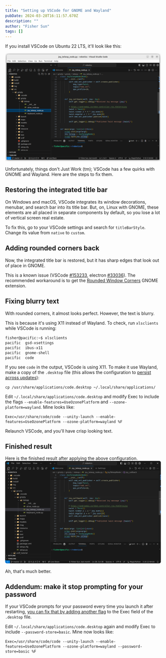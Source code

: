 ```yaml
---
title: "Setting up VSCode for GNOME and Wayland"
pubDate: 2024-03-28T16:11:57.670Z
description: ""
author: "Fisher Sun"
tags: []
---
```


If you install VSCode on Ubuntu 22 LTS, it'll look like this:

![Image of VSCode before applying configuration](before.png)

Unfortunately, things don't Just Work (tm); VSCode has a few quirks with GNOME and Wayland.
Here are the steps to fix them.

## Restoring the integrated title bar
On Windows and macOS, VSCode integrates its window decorations, menubar, and search bar into its title bar.
But, on, Linux with GNOME, these elements are all placed in separate components by default, so you lose a lot of vertical screen real estate.

To fix this, go to your VSCode settings and search for `titleBarStyle`. Change its value from `native` to `custom`.

## Adding rounded corners back
Now, the integrated title bar is restored, but it has sharp edges that look out of place in GNOME.

This is a known issue (VSCode [#153233](https://github.com/microsoft/vscode/issues/153233), electron [#33036](https://github.com/electron/electron/issues/33036)).
The recommended workaround is to get the [Rounded Window Corners](https://extensions.gnome.org/extension/5237/rounded-window-corners/) GNOME extension.

## Fixing blurry text
With rounded corners, it almost looks perfect.
However, the text is blurry.

This is because it's using X11 instead of Wayland.
To check, run `xlsclients` while VSCode is running:
```console
fisher@pacific:~$ xlsclients
pacific  gsd-xsettings
pacific  ibus-x11
pacific  gnome-shell
pacific  code
```
If you see `code` in the output, VSCode is using X11.
To make it use Wayland, make a copy of the `.desktop` file (this allows the configuration to [persist across updates](https://askubuntu.com/questions/861303/stop-apt-upgrade-from-replacing-desktop-file)):
```
cp /usr/share/applications/code.desktop ~/.local/share/applications/
```
Edit `~/.local/share/applications/code.desktop` and modify Exec to include the flags `--enable-features=UseOzonePlatform` and  `--ozone-platform=wayland`. Mine looks like:
```
Exec=/usr/share/code/code --unity-launch --enable-features=UseOzonePlatform --ozone-platform=wayland %F
```

Relaunch VSCode, and you'll have crisp looking text.

## Finished result
Here is the finished result after applying the above configuration.
![Image of VSCode before applying configuration](after.png)

Ah, that's much better.

## Addendum: make it stop prompting for your password
If your VSCode prompts for your password every time you launch it after restarting,
[you can fix that by adding another flag](https://askubuntu.com/a/968149) to the Exec field of the `.desktop` file.

Edit `~/.local/share/applications/code.desktop` again and modify Exec to include `--password-store=basic`. Mine now looks like:
```
Exec=/usr/share/code/code --unity-launch --enable-features=UseOzonePlatform --ozone-platform=wayland --password-store=basic %F
```

